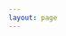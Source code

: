 ```yaml
---
layout: page
---
```


<script setup>
import {
  VPTeamPage,
  VPTeamPageTitle,
  VPTeamMembers
} from 'vitepress/theme'

const members = [
  {
    avatar: 'https://www.github.com/aas8.png',
    name: 'Adriana Alves',
    title: 'Member',
    links: [
      { icon: 'github', link: 'https://github.com/aas8' },
      
    ]
  },
  {
    avatar: 'https://www.github.com/ddevdan.png',
    name: 'Daniel Carvalho',
    title: 'Member',
    links: [
      { icon: 'github', link: 'https://github.com/ddevdan' },
      
    ]
  },
  {
    avatar: 'https://www.github.com/silvercent011.png',
    name: 'Sidney Alex',
    title: 'Member',
    links: [
      { icon: 'github', link: 'https://github.com/silvercent011' },
    ]
  },
  
]
</script>

<VPTeamPage>

<VPTeamMembers
    :members="members"
  />
</VPTeamPage>
